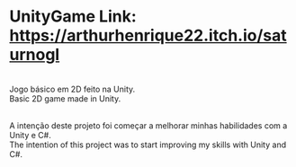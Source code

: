 # UnityGame Link: https://arthurhenrique22.itch.io/saturnogl
<br>Jogo básico em 2D feito na Unity.
<br>Basic 2D game made in Unity.

 <br>A intenção deste projeto foi começar a melhorar minhas habilidades com a Unity e C#. 
 <br>The intention of this project was to start improving my skills with Unity and C#.
